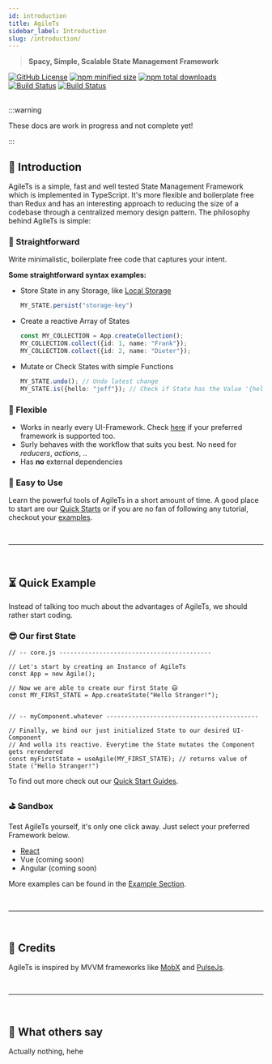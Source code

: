```yaml
---
id: introduction
title: AgileTs
sidebar_label: Introduction
slug: /introduction/
---
```


> **Spacy, Simple, Scalable State Management Framework**

<a href="https://github.com/agile-ts/agile">
  <img src="https://img.shields.io/github/license/agile-ts/agile.svg?label=license&style=flat&colorA=293140&colorB=4a4872" alt="GitHub License"/></a>
<a href="https://npm.im/@agile-ts/core">
  <img src="https://img.shields.io/bundlephobia/min/@agile-ts/core.svg?label=minified%20size&style=flat&colorA=293140&colorB=4a4872" alt="npm minified size"/></a>
<a href="https://npm.im/@agile-ts/core">
  <img src="https://img.shields.io/npm/dt/@agile-ts/core.svg?label=downloads&style=flat&colorA=293140&colorB=4a4872" alt="npm total downloads"/></a>
<a href="https://github.com/agile-ts/agile/actions?query=workflow%3ARelease">
   <img src="https://github.com/agile-ts/agile/workflows/Release/badge.svg" alt="Build Status"/></a>
<a href="https://github.com/agile-ts/agile/actions?query=workflow%3A%22Test+All+Packages%22">
   <img src="https://github.com/agile-ts/agile/workflows/Test%20All%20Packages/badge.svg" alt="Build Status"/></a>

<br />
<br />

:::warning

These docs are work in progress 
and not complete yet!

:::

## 👋 Introduction

AgileTs is a simple, fast and well tested State Management Framework which is implemented in TypeScript. It's more
flexible and boilerplate free than Redux and has an interesting approach to reducing the size of a codebase through a
centralized memory design pattern. The philosophy behind AgileTs is simple:

### 🚅 Straightforward
Write minimalistic, boilerplate free code that captures your intent.

**Some straightforward syntax examples:**

- Store State in any Storage, like [Local Storage](https://www.w3schools.com/html/html5_webstorage.asp)
  ```ts
  MY_STATE.persist("storage-key")
  ```
- Create a reactive Array of States
  ```ts
  const MY_COLLECTION = App.createCollection();
  MY_COLLECTION.collect({id: 1, name: "Frank"});
  MY_COLLECTION.collect({id: 2, name: "Dieter"});
  ```
- Mutate or Check States with simple Functions
  ```ts
  MY_STATE.undo(); // Undo latest change
  MY_STATE.is({hello: "jeff"}); // Check if State has the Value '{hello: "jeff"}'
  ```

### 🤸‍ Flexible

- Works in nearly every UI-Framework. Check [here](https://agile-ts.org/docs/frameworks) if your preferred framework is
  supported too.
- Surly behaves with the workflow that suits you best. No need for _reducers_, _actions_, ..
- Has **no** external dependencies

### 🎯 Easy to Use

Learn the powerful tools of AgileTs in a short amount of time. A good place to start are
our [Quick Starts](./Installation.md)
or if you are no fan of following any tutorial, checkout your [examples](../examples).


<br />

---

<br />


## ⏳ Quick Example

Instead of talking too much about the advantages of AgileTs, we should rather start coding.

### 😎 Our first State

```tsx
// -- core.js ------------------------------------------

// Let's start by creating an Instance of AgileTs
const App = new Agile();

// Now we are able to create our first State 😃
const MY_FIRST_STATE = App.createState("Hello Stranger!");


// -- myComponent.whatever ------------------------------------------

// Finally, we bind our just initialized State to our desired UI-Component
// And wolla its reactive. Everytime the State mutates the Component gets rerendered
const myFirstState = useAgile(MY_FIRST_STATE); // returns value of State ("Hello Stranger!")
```

To find out more check out our [Quick Start Guides](./Installation.md).

### ⛳️ Sandbox

Test AgileTs yourself, it's only one click away. Just select your preferred Framework below.

- [React](https://codesandbox.io/s/agilets-first-state-f12cz)
- Vue (coming soon)
- Angular (coming soon)

More examples can be found in the [Example Section](../examples/Indroduction.md).


<br />

---

<br />

## 🎉 Credits

AgileTs is inspired by MVVM frameworks like [MobX](https://mobx.js.org/README.html)
and [PulseJs](https://github.com/pulse-framework/pulse).


<br />

---

<br />

## 💬 What others say

Actually nothing, hehe


